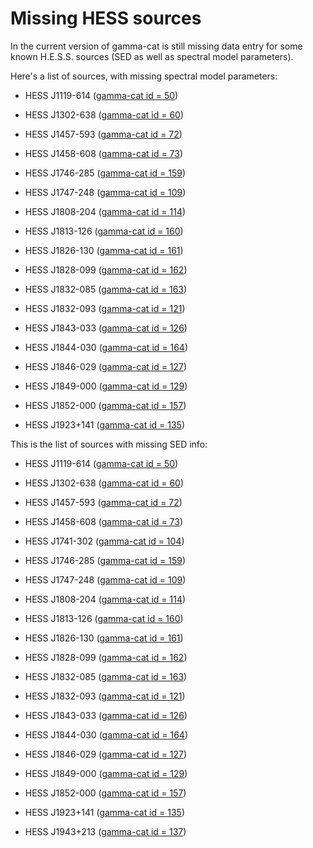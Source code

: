 # Missing HESS sources

In the current version of gamma-cat is still missing data entry for some
known H.E.S.S. sources (SED as well as spectral model parameters).

Here's a list of sources, with missing spectral model parameters:

* HESS J1119-614 ([gamma-cat id =  50](https://github.com/gammapy/gamma-cat/blob/master/input/sources/tev-000050.yaml))

* HESS J1302-638 ([gamma-cat id =  60](https://github.com/gammapy/gamma-cat/blob/master/input/sources/tev-000060.yaml))

* HESS J1457-593 ([gamma-cat id =  72](https://github.com/gammapy/gamma-cat/blob/master/input/sources/tev-000072.yaml))

* HESS J1458-608 ([gamma-cat id =  73](https://github.com/gammapy/gamma-cat/blob/master/input/sources/tev-000073.yaml))

* HESS J1746-285 ([gamma-cat id = 159](https://github.com/gammapy/gamma-cat/blob/master/input/sources/tev-000159.yaml))

* HESS J1747-248 ([gamma-cat id = 109](https://github.com/gammapy/gamma-cat/blob/master/input/sources/tev-000109.yaml))

* HESS J1808-204 ([gamma-cat id = 114](https://github.com/gammapy/gamma-cat/blob/master/input/sources/tev-000114.yaml))

* HESS J1813-126 ([gamma-cat id = 160](https://github.com/gammapy/gamma-cat/blob/master/input/sources/tev-000160.yaml))

* HESS J1826-130 ([gamma-cat id = 161](https://github.com/gammapy/gamma-cat/blob/master/input/sources/tev-000161.yaml))

* HESS J1828-099 ([gamma-cat id = 162](https://github.com/gammapy/gamma-cat/blob/master/input/sources/tev-000162.yaml))

* HESS J1832-085 ([gamma-cat id = 163](https://github.com/gammapy/gamma-cat/blob/master/input/sources/tev-000163.yaml))

* HESS J1832-093 ([gamma-cat id = 121](https://github.com/gammapy/gamma-cat/blob/master/input/sources/tev-000121.yaml))

* HESS J1843-033 ([gamma-cat id = 126](https://github.com/gammapy/gamma-cat/blob/master/input/sources/tev-000126.yaml))

* HESS J1844-030 ([gamma-cat id = 164](https://github.com/gammapy/gamma-cat/blob/master/input/sources/tev-000164.yaml))

* HESS J1846-029 ([gamma-cat id = 127](https://github.com/gammapy/gamma-cat/blob/master/input/sources/tev-000127.yaml))

* HESS J1849-000 ([gamma-cat id = 129](https://github.com/gammapy/gamma-cat/blob/master/input/sources/tev-000129.yaml))

* HESS J1852-000 ([gamma-cat id = 157](https://github.com/gammapy/gamma-cat/blob/master/input/sources/tev-000157.yaml))

* HESS J1923+141 ([gamma-cat id = 135](https://github.com/gammapy/gamma-cat/blob/master/input/sources/tev-000157.yaml))

This is the list of sources with missing SED info:

* HESS J1119-614 ([gamma-cat id =  50](https://github.com/gammapy/gamma-cat/blob/master/input/sources/tev-000050.yaml))

* HESS J1302-638 ([gamma-cat id =  60](https://github.com/gammapy/gamma-cat/blob/master/input/sources/tev-000060.yaml))

* HESS J1457-593 ([gamma-cat id =  72](https://github.com/gammapy/gamma-cat/blob/master/input/sources/tev-000072.yaml))

* HESS J1458-608 ([gamma-cat id =  73](https://github.com/gammapy/gamma-cat/blob/master/input/sources/tev-000073.yaml))

* HESS J1741-302 ([gamma-cat id = 104](https://github.com/gammapy/gamma-cat/blob/master/input/sources/tev-000104.yaml))

* HESS J1746-285 ([gamma-cat id = 159](https://github.com/gammapy/gamma-cat/blob/master/input/sources/tev-000159.yaml))

* HESS J1747-248 ([gamma-cat id = 109](https://github.com/gammapy/gamma-cat/blob/master/input/sources/tev-000109.yaml))

* HESS J1808-204 ([gamma-cat id = 114](https://github.com/gammapy/gamma-cat/blob/master/input/sources/tev-000114.yaml))

* HESS J1813-126 ([gamma-cat id = 160](https://github.com/gammapy/gamma-cat/blob/master/input/sources/tev-000160.yaml))

* HESS J1826-130 ([gamma-cat id = 161](https://github.com/gammapy/gamma-cat/blob/master/input/sources/tev-000161.yaml))

* HESS J1828-099 ([gamma-cat id = 162](https://github.com/gammapy/gamma-cat/blob/master/input/sources/tev-000162.yaml))

* HESS J1832-085 ([gamma-cat id = 163](https://github.com/gammapy/gamma-cat/blob/master/input/sources/tev-000163.yaml))

* HESS J1832-093 ([gamma-cat id = 121](https://github.com/gammapy/gamma-cat/blob/master/input/sources/tev-000121.yaml))

* HESS J1843-033 ([gamma-cat id = 126](https://github.com/gammapy/gamma-cat/blob/master/input/sources/tev-000126.yaml))

* HESS J1844-030 ([gamma-cat id = 164](https://github.com/gammapy/gamma-cat/blob/master/input/sources/tev-000164.yaml))

* HESS J1846-029 ([gamma-cat id = 127](https://github.com/gammapy/gamma-cat/blob/master/input/sources/tev-000127.yaml))

* HESS J1849-000 ([gamma-cat id = 129](https://github.com/gammapy/gamma-cat/blob/master/input/sources/tev-000129.yaml))

* HESS J1852-000 ([gamma-cat id = 157](https://github.com/gammapy/gamma-cat/blob/master/input/sources/tev-000157.yaml))

* HESS J1923+141 ([gamma-cat id = 135](https://github.com/gammapy/gamma-cat/blob/master/input/sources/tev-000135.yaml))

* HESS J1943+213 ([gamma-cat id = 137](https://github.com/gammapy/gamma-cat/blob/master/input/sources/tev-000137.yaml))

